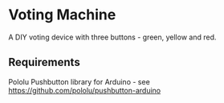 # Voting Machine
A DIY voting device with three buttons - green, yellow and red.

## Requirements
Pololu Pushbutton library for Arduino - see https://github.com/pololu/pushbutton-arduino
